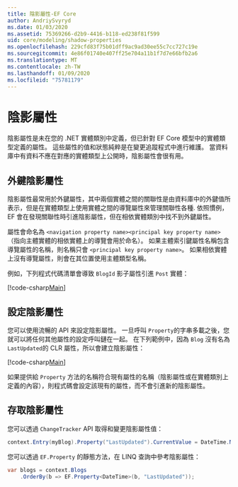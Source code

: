 ```yaml
---
title: 陰影屬性-EF Core
author: AndriySvyryd
ms.date: 01/03/2020
ms.assetid: 75369266-d2b9-4416-b118-ed238f81f599
uid: core/modeling/shadow-properties
ms.openlocfilehash: 229cfd83f75b01dff9ac9ad30ee55c7cc727c19e
ms.sourcegitcommit: 4e86f01740e407ff25e704a11b1f7d7e66bfb2a6
ms.translationtype: MT
ms.contentlocale: zh-TW
ms.lasthandoff: 01/09/2020
ms.locfileid: "75781179"
---
```

# <a name="shadow-properties"></a>陰影屬性

陰影屬性是未在您的 .NET 實體類別中定義，但已針對 EF Core 模型中的實體類型定義的屬性。 這些屬性的值和狀態純粹是在變更追蹤程式中進行維護。 當資料庫中有資料不應在對應的實體類型上公開時，陰影屬性會很有用。

## <a name="foreign-key-shadow-properties"></a>外鍵陰影屬性

陰影屬性最常用於外鍵屬性，其中兩個實體之間的關聯性是由資料庫中的外鍵值所表示，但是在實體類型上使用實體之間的導覽屬性來管理關聯性各種. 依照慣例，EF 會在發現關聯性時引進陰影屬性，但在相依實體類別中找不到外鍵屬性。

屬性會命名為 `<navigation property name><principal key property name>` （指向主體實體的相依實體上的導覽會用於命名）。 如果主體索引鍵屬性名稱包含導覽屬性的名稱，則名稱只會 `<principal key property name>`。 如果相依實體上沒有導覽屬性，則會在其位置使用主體類型名稱。

例如，下列程式代碼清單會導致 `BlogId` 影子屬性引進 `Post` 實體：

[!code-csharp[Main](../../../samples/core/Modeling/Conventions/ShadowForeignKey.cs?name=Conventions&highlight=21-23)]

## <a name="configuring-shadow-properties"></a>設定陰影屬性

您可以使用流暢的 API 來設定陰影屬性。 一旦呼叫 `Property`的字串多載之後，您就可以將任何其他屬性的設定呼叫鏈在一起。 在下列範例中，因為 `Blog` 沒有名為 `LastUpdated`的 CLR 屬性，所以會建立陰影屬性：

[!code-csharp[Main](../../../samples/core/Modeling/FluentAPI/ShadowProperty.cs?name=ShadowProperty&highlight=8)]

如果提供給 `Property` 方法的名稱符合現有屬性的名稱（陰影屬性或在實體類別上定義的內容），則程式碼會設定該現有的屬性，而不會引進新的陰影屬性。

## <a name="accessing-shadow-properties"></a>存取陰影屬性

您可以透過 `ChangeTracker` API 取得和變更陰影屬性值：

``` csharp
context.Entry(myBlog).Property("LastUpdated").CurrentValue = DateTime.Now;
```

您可以透過 `EF.Property` 的靜態方法，在 LINQ 查詢中參考陰影屬性：

``` csharp
var blogs = context.Blogs
    .OrderBy(b => EF.Property<DateTime>(b, "LastUpdated"));
```
